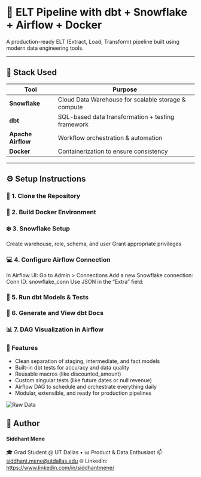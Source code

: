 # 🚀 ELT Pipeline with dbt + Snowflake + Airflow + Docker

A production-ready ELT (Extract, Load, Transform) pipeline built using modern data engineering tools.

---

## 🧰 Stack Used

| Tool         | Purpose                                             |
|--------------|-----------------------------------------------------|
| **Snowflake**| Cloud Data Warehouse for scalable storage & compute |
| **dbt**      | SQL-based data transformation + testing framework   |
| **Apache Airflow** | Workflow orchestration & automation         |
| **Docker**   | Containerization to ensure consistency              |

---

## ⚙️ Setup Instructions

### 🧱 1. Clone the Repository
### 🐳 2. Build Docker Environment
### ❄️ 3. Snowflake Setup
Create warehouse, role, schema, and user
Grant appropriate privileges
### 💻 4. Configure Airflow Connection
In Airflow UI:
Go to Admin > Connections
Add a new Snowflake connection:
Conn ID: snowflake_conn
Use JSON in the “Extra” field:
### 🧪 5. Run dbt Models & Tests
### 📄 6. Generate and View dbt Docs
### 📊 7. DAG Visualization in Airflow
### 🧠 Features
- Clean separation of staging, intermediate, and fact models
- Built-in dbt tests for accuracy and data quality
- Reusable macros (like discounted_amount)
- Custom singular tests (like future dates or null revenue)
- Airflow DAG to schedule and orchestrate everything daily
- Modular, extensible, and ready for production pipelines

![Raw Data](https://github.com/user-attachments/assets/3eb69ede-7926-4ae6-bed2-1ae68462dc29)


## 👋 Author
#### Siddhant Mene
🎓 Grad Student @ UT Dallas • 📊 Product & Data Enthusiast
📫 siddhant.mene@utdallas.edu
🌐 LinkedIn: https://www.linkedin.com/in/siddhantmene/

